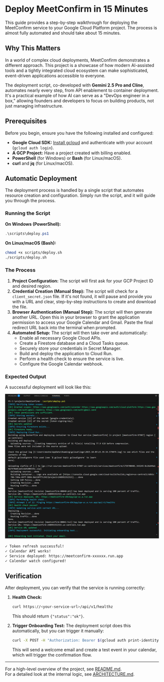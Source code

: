 # Deploy MeetConfirm in 15 Minutes

This guide provides a step-by-step walkthrough for deploying the MeetConfirm service to your Google Cloud Platform project. The process is almost fully automated and should take about 15 minutes.

## Why This Matters

In a world of complex cloud deployments, MeetConfirm demonstrates a different approach. This project is a showcase of how modern AI-assisted tools and a tightly integrated cloud ecosystem can make sophisticated, event-driven applications accessible to everyone.

The deployment script, co-developed with **Gemini 2.5 Pro and Cline**, automates nearly every step, from API enablement to container deployment. It's a practical example of how AI can serve as a "DevOps engineer in a box," allowing founders and developers to focus on building products, not just managing infrastructure.

## Prerequisites

Before you begin, ensure you have the following installed and configured:

*   **Google Cloud SDK:** [Install gcloud](https://cloud.google.com/sdk/docs/install) and authenticate with your account (`gcloud auth login`).
*   **A GCP Project:** Have a project created with billing enabled.
*   **PowerShell** (for Windows) or **Bash** (for Linux/macOS).
*   **curl** and **jq** (for Linux/macOS).

## Automatic Deployment

The deployment process is handled by a single script that automates resource creation and configuration. Simply run the script, and it will guide you through the process.

### Running the Script

**On Windows (PowerShell):**

```powershell
.\scripts\deploy.ps1
```

**On Linux/macOS (Bash):**

```bash
chmod +x scripts/deploy.sh
./scripts/deploy.sh
```

### The Process

1.  **Project Configuration:** The script will first ask for your GCP Project ID and desired region.
2.  **Credential Creation (Manual Step):** The script will check for a `client_secret.json` file. If it's not found, it will pause and provide you with a URL and clear, step-by-step instructions to create and download the file.
3.  **Browser Authentication (Manual Step):** The script will then generate another URL. Open this in your browser to grant the application permission to access your Google Calendar and Gmail. Paste the final redirect URL back into the terminal when prompted.
4.  **Automated Setup:** The script will then take over and automatically:
    *   Enable all necessary Google Cloud APIs.
    *   Create a Firestore database and a Cloud Tasks queue.
    *   Securely store your credentials in Secret Manager.
    *   Build and deploy the application to Cloud Run.
    *   Perform a health check to ensure the service is live.
    *   Configure the Google Calendar webhook.

### Expected Output

A successful deployment will look like this:

![Deployment Script Screenshot](images/deploy_screenshot.png)

```
✓ Token refresh successful!
✓ Calendar API works!
✓ Service deployed: https://meetconfirm-xxxxxx.run.app
✓ Calendar watch configured!
```

## Verification

After deployment, you can verify that the service is running correctly:

1.  **Health Check:**
    ```bash
    curl https://<your-service-url>/api/v1/healthz
    ```
    This should return `{"status":"ok"}`.

2.  **Trigger Onboarding Test:**
    The deployment script does this automatically, but you can trigger it manually:
    ```bash
    curl -X POST -H "Authorization: Bearer $(gcloud auth print-identity-token)" https://<your-service-url>/api/v1/onboarding/run-test
    ```
    This will send a welcome email and create a test event in your calendar, which will trigger the confirmation flow.

---

For a high-level overview of the project, see [README.md](README.md).  
For a detailed look at the internal logic, see [ARCHITECTURE.md](ARCHITECTURE.md).
